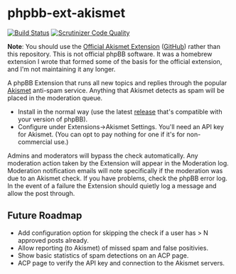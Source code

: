 # phpbb-ext-akismet

[![Build Status](https://travis-ci.org/gothick/phpbb-ext-akismet.svg?branch=master)](https://travis-ci.org/gothick/phpbb-ext-akismet)
[![Scrutinizer Code Quality](https://scrutinizer-ci.com/g/gothick/phpbb-ext-akismet/badges/quality-score.png?b=master)](https://scrutinizer-ci.com/g/gothick/phpbb-ext-akismet/?branch=master)

**Note**: You should use the [Official Akismet Extension](https://www.phpbb.com/customise/db/extension/akismet/) ([GitHub](https://github.com/senky/phpbb-ext-akismet)) 
rather than this repository. This is not official phpBB software. It was a homebrew extension I wrote that formed some of the basis for the official extension, and I'm not maintaining it any longer.

A phpBB Extension that runs all new topics and replies through the popular 
[Akismet](http://akismet.com) anti-spam service. Anything that Akismet detects as spam
will be placed in the moderation queue.

* Install in the normal way (use the latest [release](https://github.com/gothick/phpbb-ext-akismet/releases) that's compatible with your version of phpBB).
* Configure under Extensions->Akismet Settings. You'll need an API key for Akismet. 
(You can opt to pay nothing for one if it's for non-commercial use.)

Admins and moderators will bypass the check automatically. Any moderation action taken by 
the Extension will appear in the Moderation log. Moderation notification emails will note
specifically if the moderation was due to an Akismet check. If you have problems, check
the phpBB error log. In the event of a failure the Extension should quietly log a message
and allow the post through.

## Future Roadmap

* Add configuration option for skipping the check if a user has > N approved posts already.
* Allow reporting (to Akismet) of missed spam and false positivies.
* Show basic statistics of spam detections on an ACP page.
* ACP page to verify the API key and connection to the Akismet servers.
